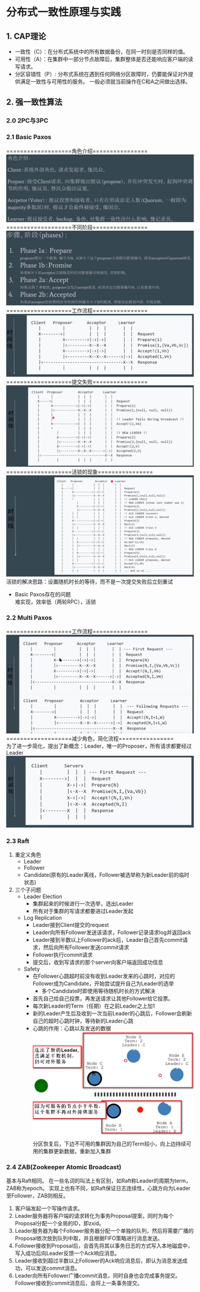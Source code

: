 # 分布式一致性原理与实践

## 1. CAP理论
- 一致性（C）：在分布式系统中的所有数据备份，在同一时刻是否同样的值。
- 可用性（A）：在集群中一部分节点故障后，集群整体是否还能响应客户端的读写请求。
- 分区容错性（P）: 分布式系统在遇到任何网络分区故障时，仍要能保证对外提供满足一致性与可用性的服务。
一般必须就当前操作在C和A之间做出选择。

## 2. 强一致性算法
### 2.0 2PC与3PC
### 2.1 Basic Paxos  
===================角色介绍================  
![角色介绍](./images/basic_paxos_characters.png)  
===================不同阶段================  
![不同阶段](./images/basic_paxos_phases.png)   
===================工作流程================  
![工作流程](./images/basic_paxos_workflow.png)  
===================提交失败================  
![一个proposer提交失败的情况](./images/basic_paxos_proposer_fail.png)  
===================活锁的现象================
![活锁](./images/basic_paxos_live_lock.png)  
活锁的解决思路：设置随机时长的等待，而不是一次提交失败后立刻重试

- Basic Paxos存在的问题  
难实现，效率低（两轮RPC），活锁
### 2.2 Multi Paxos
===================工作流程================  
![工作流程](./images/multi_paxos_phases.png)  
===================减少角色，简化流程================  
为了进一步简化，提出了新概念：Leader，唯一的Proposer，所有请求都要经过Leader
![工作流程](./images/multi_paxos_phases2.png)  

### 2.3 Raft
1. 重定义角色
    - Leader
    - Follower
    - Candidate(原有的Leader离线，Follower被选举称为新Leader前的临时状态)
1. 三个子问题
    - Leader Election
        - 集群起来的时候进行一次选举，选出Leader
        - 所有对于集群的写请求都要进过Leader发起
    - Log Replication
        - Leader接到Client提交的request
        - Leader向所有Follower发送该请求，Follower记录请求log并返回ack
        - Leader接到半数以上Follower的ack后，Leader自己首先commit请求，然后向所有Follower发送commit请求
        - Follower执行commit请求
        - 提交后，收到写请求的那个server向客户端返回成功信息
    - Safety
        - 在Follower心跳超时前没有收到Leader发来的心跳时，对应的Follower成为Candidate，开始尝试提升自己为Leader的选举
            - 多个Candidate时即使用等待随机时长的方式解决
        - 首先自己给自己投票，再发送请求让其他Follower给它投票。
        - 每次新Leader的Term（任期）在之前Leader之上加1
        - 新的Leader产生后及收到一次当前Leader的心跳后，Follower会刷新自己的超时心跳时钟，等待新的Leader心跳
        - 心跳的作用：心跳以及发送的数据
![产生网络分区及解决](./images/brain_split.png)
分区恢复后，下边不可用的集群因为自己的Term较小，向上边持续可用的集群更新数据，重新加入集群 
### 2.4 ZAB(Zookeeper Atomic Broadcast)
基本与Raft相同。
在一些名词的叫法上有区别，如Raft称Leader的周期为term，ZAB称为epoch。
实现上也有不同，如Raft保证日志连续性，心跳方向为Leader至Follower，ZAB则相反。

1. 客户端发起一个写操作请求。
1. Leader服务器将客户端的请求转化为事务Proposal提案，同时为每个Proposal分配一个全局的ID，即zxid。
1. Leader服务器为每个Follower服务器分配一个单独的队列，然后将需要广播的Proposal依次放到队列中取，并且根据FIFO策略进行消息发送。
1. Follower接收到Proposal后，会首先将其以事务日志的方式写入本地磁盘中，写入成功后向Leader反馈一个Ack响应消息。
1. Leader接收到超过半数以上Follower的Ack响应消息后，即认为消息发送成功，可以发送commit消息。
1. Leader向所有Follower广播commit消息，同时自身也会完成事务提交。Follower接收到commit消息后，会将上一条事务提交。
